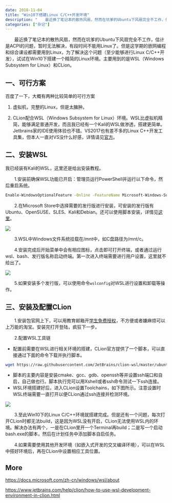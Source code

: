 ```yaml
---
date: 2018-11-04
title: "Win10下搭建Linux C/C++开发环境"
description: "　　最近换了笔记本的散热风扇，然而在坑爹的Ubuntu下风扇完全不工作，估计是ACPI的问题，暂时无法解决，有段时间不能用Linux了。但是这学期的嵌网编程和综合课设都需要用到Linux，为了解决这个问题（至少能够进行Linux C/C++开发），试试在Win10下搭建一个精简的Linux环境。主要用到的是WSL（Windows Subsystem for Linux）和CLion。"
categories: ["杂记"]
---
```


  最近换了笔记本的散热风扇，然而在坑爹的Ubuntu下风扇完全不工作，估计是ACPI的问题，暂时无法解决，有段时间不能用Linux了。但是这学期的嵌网编程和综合课设都需要用到Linux，为了解决这个问题（至少能够进行Linux C/C++开发），试试在Win10下搭建一个精简的Linux环境。主要用到的是WSL（Windows Subsystem for Linux）和CLion。

## 一、可行方案

百度了一下，大概有两种比较简单的可行方案

1. 虚拟机，完整的Linux，但是太臃肿。

2. CLion配合WSL（Windows Subsystem for Linux）环境。WSL比虚拟机精简，能够满足普通开发，而且我已经有一个Kali的WSL做渗透，搭建更简单。Jetbrains家的IDE使用体验也不错。VS2017也有差不多的Linux C++开发工具集，但本人一直对VS没什么好感，详情请见[官方](https://blogs.msdn.microsoft.com/vcblog/2016/03/30/visual-c-for-linux-development/)。

## 二、安装WSL

我已经装有Kali的WSL，这里还是给出安装教程。

　　1.安装前确保WSL功能已开启：管理员运行PowerShell并运行以下命令，然后重启系统。

```bash
Enable-WindowsOptionalFeature -Online -FeatureName Microsoft-Windows-Subsystem-Linux
```

　　2.在Microsoft Store中选择需要的发行版进行安装，可安装的发行版有Ubuntu、OpenSUSE、SLES、Kali和Debian。还可以使用脚本安装，详情见[这里](https://docs.microsoft.com/zh-cn/windows/wsl/install-manual)。

![](/images/win10-wsl-c-env/store.png)

　　3.WSL中Windows文件系统挂载在/mnt中，如C盘路径为/mnt/c。

　　4.安装完成后开始菜单中会有相应图标，点击即可打开终端，或者通过运行wsl、bash、发行版名称启动终端。第一次进入终端需要进行用户设置，这里就不给出了。

![](/images/win10-wsl-c-env/menu.png)

　　5.如果安装多个发行版，可以使用命令`wslconfig`对WSL进行设置和卸载等操作。

## 三、安装及配置CLion

　　1.安装包官网上下，可以用教育邮箱开[学生免费授权](https://www.jetbrains.com/zh/student/)，不方便或者嫌麻烦可以上万能的淘宝。安装完打开登陆，疯狂下一步。

　　2.配置WSL工具链

- 配置前需要在WSL进行相关环境的搭建，CLion官方提供了一个脚本，可以直接通过下面的命令下载并执行脚本。

```bash
wget https://raw.githubusercontent.com/JetBrains/clion-wsl/master/ubuntu_setup_env.sh && bash ubuntu_setup_env.sh
```

- 脚本的主要内容是安装cmake、gcc、gdb、openssh等并设置ssh端口和自启，自己做也行。脚本执行完可以用Xshell或者ssh命令测试一下ssh连接。
- WSL环境搭建好后，进入CLion设置Toolchains，如下图所示。注意设置时WSL终端需要一直打开以便CLion通过ssh连接并检测环境。

![](/images/win10-wsl-c-env/config.png)

　　3.至此Win10下的Linux C/C++环境就搭建完成。但是还有一个问题，每次打开CLion时都无法build，这是因为WSL没有开启，CLion无法使用WSL内的环境。解决办法有两个，一是在CLion里开一个Terminal再build；二是写一个启动bash.exe的脚本，然后在计划任务中添加脚本自启任务。

　　4.如果需要使用其他开发环境（如嵌入式开发的交叉编译环境），可以在WSL中搭好环境后，再在CLion中设置相应工具位置。

## More

https://docs.microsoft.com/zh-cn/windows/wsl/about

https://www.jetbrains.com/help/clion/how-to-use-wsl-development-environment-in-clion.html